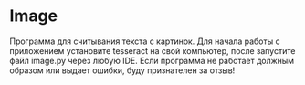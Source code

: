# Image
Программа для считывания текста с картинок. 
Для начала работы с приложением установите tesseract на свой компьютер, после запустите файл image.py через любую IDE.
Если программа не работает должным образом или выдает ошибки, буду признателен за отзыв!
